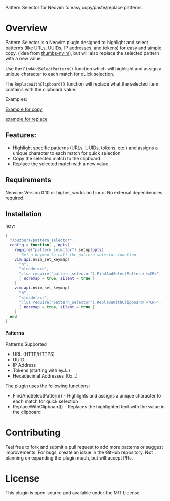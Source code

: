 Pattern Selector for Neovim to easy copy/paste/replace patterns.
<h1>Overview</h1>

Pattern Selector is a Neovim plugin designed to highlight and select patterns (like URLs, UUIDs, IP addresses, and tokens) for easy and simple copy. (idea from [thumbs-nvim](https://github.com/fcsonline/tmux-thumbs)), but will also replace the selected pattern with a new value. 

Use the `FindAndSelectPattern()` function which will highlight and assign a unique character to each match for quick selection. 

The `ReplaceWithClipboard()` function will replace what the selected item contains with the clipboard value.

Examples:

[Example for copy](https://giphy.com/gifs/BmwxVjTUqTfu9dZgJA)

[example for replace](https://giphy.com/gifs/Mfen6kZ4NXtIKks28Z)

<h2>Features:</h2>

- Highlight specific patterns (URLs, UUIDs, tokens, etc.) and assigns a unique character to each match for quick selection
- Copy the selected match to the clipboard
- Replace the selected match with a new value

<h2>Requirements</h2>

Neovim: Version 0.10 or higher, works on Linux. No external dependencies required.

<h2>Installation</h2>

lazy:
```lua
{
  "Xouzoura/pattern_selector",
  config = function(_, opts)
    require("pattern_selector").setup(opts)
    -- Set a keymap to call the pattern selector function
    vim.api.nvim_set_keymap(
      "n",
      "<leader>co",
      ":lua require('pattern_selector').FindAndSelectPattern()<CR>",
      { noremap = true, silent = true }
    )
    vim.api.nvim_set_keymap(
      "n",
      "<leader>cr",
      ":lua require('pattern_selector').ReplaceWithClipboard()<CR>",
      { noremap = true, silent = true }
    )
  end
}
```

<h4>Patterns</h4>
Patterns Supported

- URL (HTTP/HTTPS)
- UUID
- IP Address
- Tokens (starting with eyJ..)
- Hexadecimal Addresses (0x...)

The plugin uses the following functions:

- FindAndSelectPattern() - Highlights and assigns a unique character to each match for quick selection
- ReplaceWithClipboard() - Replaces the highlighted text with the value in the clipboard

<h1>Contributing</h1>

Feel free to fork and submit a pull request to add more patterns or suggest improvements. For bugs, create an issue in the GitHub repository. Not planning on expanding the plugin much, but will accept PRs.

<h1>License</h1>

This plugin is open-source and available under the MIT License.
